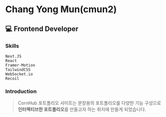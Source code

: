 # Chang Yong Mun(cmun2)

## 💻 Frontend Developer

### Skills

```
Next.JS
React
Framer-Motion
TailwindCSS
WebSocket.io
Recoil

```

### Introduction

> CornHub 포트폴리오 사이트는 문창용의 포트폴리오를 다양한 기능 구성으로 
> **인터렉티브한 포트폴리오**를 만들고자 하는 취지에 만들게 되었습니다.